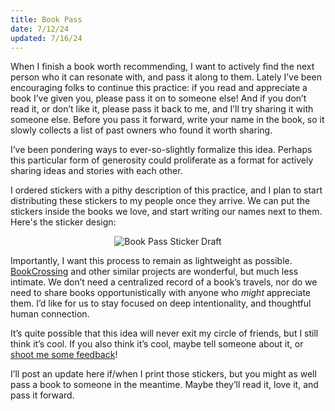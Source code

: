 ```yaml
---
title: Book Pass
date: 7/12/24
updated: 7/16/24
---
```


When I finish a book worth recommending, I want to actively find the next person who it can resonate with, and pass it along to them. Lately I’ve been encouraging folks to continue this practice: if you read and appreciate a book I’ve given you, please pass it on to someone else! And if you don’t read it, or don’t like it, please pass it back to me, and I’ll try sharing it with someone else. Before you pass it forward, write your name in the book, so it slowly collects a list of past owners who found it worth sharing.

I’ve been pondering ways to ever-so-slightly formalize this idea. Perhaps this particular form of generosity could proliferate as a format for actively sharing ideas and stories with each other.

I ordered stickers with a pithy description of this practice, and I plan to start distributing these stickers to my people once they arrive. We can put the stickers inside the books we love, and start writing our names next to them. Here's the sticker design:

<div style="width: 100%; text-align: center;">
<img src="/img/bp-final.png" alt="Book Pass Sticker Draft" style="max-width:400px;"/>
</div>

Importantly, I want this process to remain as lightweight as possible. [BookCrossing](https://www.bookcrossing.com/) and other similar projects are wonderful, but much less intimate. We don’t need a centralized record of a book’s travels, nor do we need to share books opportunistically with anyone who _might_ appreciate them. I’d like for us to stay focused on deep intentionality, and thoughtful human connection.

It’s quite possible that this idea will never exit my circle of friends, but I still think it’s cool. If you also think it’s cool, maybe tell someone about it, or [shoot me some feedback](https://x.com/flatpickles/status/1811849097948922361)!

I’ll post an update here if/when I print those stickers, but you might as well pass a book to someone in the meantime. Maybe they’ll read it, love it, and pass it forward.

